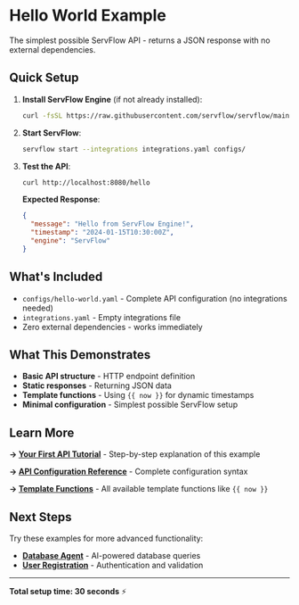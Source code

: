 # Hello World Example

The simplest possible ServFlow API - returns a JSON response with no external dependencies.

## Quick Setup

1. **Install ServFlow Engine** (if not already installed):
   ```bash
   curl -fsSL https://raw.githubusercontent.com/servflow/servflow/main/install.sh | bash
   ```

2. **Start ServFlow**:
   ```bash
   servflow start --integrations integrations.yaml configs/
   ```

3. **Test the API**:
   ```bash
   curl http://localhost:8080/hello
   ```

   **Expected Response**:
   ```json
   {
     "message": "Hello from ServFlow Engine!",
     "timestamp": "2024-01-15T10:30:00Z",
     "engine": "ServFlow"
   }
   ```

## What's Included

- `configs/hello-world.yaml` - Complete API configuration (no integrations needed)
- `integrations.yaml` - Empty integrations file
- Zero external dependencies - works immediately

## What This Demonstrates

- **Basic API structure** - HTTP endpoint definition
- **Static responses** - Returning JSON data
- **Template functions** - Using `{{ now }}` for dynamic timestamps
- **Minimal configuration** - Simplest possible ServFlow setup

## Learn More

**→ [Your First API Tutorial](https://docs.servflow.io/getting-started/your-first-api)** - Step-by-step explanation of this example

**→ [API Configuration Reference](https://docs.servflow.io/concepts/)** - Complete configuration syntax

**→ [Template Functions](https://docs.servflow.io/concepts/templates)** - All available template functions like `{{ now }}`

## Next Steps

Try these examples for more advanced functionality:
- **[Database Agent](../db-agent/)** - AI-powered database queries
- **[User Registration](../user-registration/)** - Authentication and validation

---

**Total setup time: 30 seconds** ⚡